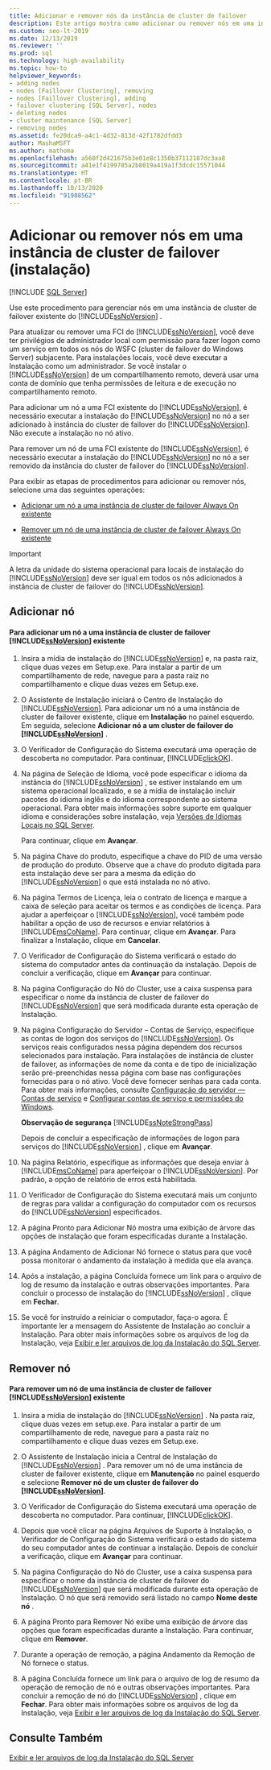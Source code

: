 ```yaml
---
title: Adicionar e remover nós da instância de cluster de failover
description: Este artigo mostra como adicionar ou remover nós em uma instância existente de cluster de failover Always On do SQL Server.
ms.custom: seo-lt-2019
ms.date: 12/13/2019
ms.reviewer: ''
ms.prod: sql
ms.technology: high-availability
ms.topic: how-to
helpviewer_keywords:
- adding nodes
- nodes [Faillover Clustering], removing
- nodes [Faillover Clustering], adding
- failover clustering [SQL Server], nodes
- deleting nodes
- cluster maintenance [SQL Server]
- removing nodes
ms.assetid: fe20dca9-a4c1-4d32-813d-42f1782dfdd3
author: MashaMSFT
ms.author: mathoma
ms.openlocfilehash: a560f2d421675b3e01e8c1350b37112187dc3aa8
ms.sourcegitcommit: a41e1f4199785a2b8019a419a1f3dcdc15571044
ms.translationtype: HT
ms.contentlocale: pt-BR
ms.lasthandoff: 10/13/2020
ms.locfileid: "91988562"
---
```

# <a name="add-or-remove-nodes-in-a-failover-cluster-instance-setup"></a>Adicionar ou remover nós em uma instância de cluster de failover (instalação)

[!INCLUDE [SQL Server](../../../includes/applies-to-version/sqlserver.md)]

 Use este procedimento para gerenciar nós em uma instância de cluster de failover existente do [!INCLUDE[ssNoVersion](../../../includes/ssnoversion-md.md)] .  
  
 Para atualizar ou remover uma FCI do [!INCLUDE[ssNoVersion](../../../includes/ssnoversion-md.md)], você deve ter privilégios de administrador local com permissão para fazer logon como um serviço em todos os nós do WSFC (cluster de failover do Windows Server) subjacente. Para instalações locais, você deve executar a Instalação como um administrador. Se você instalar o [!INCLUDE[ssNoVersion](../../../includes/ssnoversion-md.md)] de um compartilhamento remoto, deverá usar uma conta de domínio que tenha permissões de leitura e de execução no compartilhamento remoto.  
  
 Para adicionar um nó a uma FCI existente do [!INCLUDE[ssNoVersion](../../../includes/ssnoversion-md.md)], é necessário executar a instalação do [!INCLUDE[ssNoVersion](../../../includes/ssnoversion-md.md)] no nó a ser adicionado à instância do cluster de failover do [!INCLUDE[ssNoVersion](../../../includes/ssnoversion-md.md)]. Não execute a instalação no nó ativo.  
  
 Para remover um nó de uma FCI existente do [!INCLUDE[ssNoVersion](../../../includes/ssnoversion-md.md)], é necessário executar a instalação do [!INCLUDE[ssNoVersion](../../../includes/ssnoversion-md.md)] no nó a ser removido da instância do cluster de failover do [!INCLUDE[ssNoVersion](../../../includes/ssnoversion-md.md)].  
  
 Para exibir as etapas de procedimentos para adicionar ou remover nós, selecione uma das seguintes operações:  
  
-   [Adicionar um nó a uma instância de cluster de failover Always On existente](#Add)  
  
-   [Remover um nó de uma instância de cluster de failover Always On existente](#Remove)  
  
> [!IMPORTANT]  
>  A letra da unidade do sistema operacional para locais de instalação do [!INCLUDE[ssNoVersion](../../../includes/ssnoversion-md.md)] deve ser igual em todos os nós adicionados à instância de cluster de failover do [!INCLUDE[ssNoVersion](../../../includes/ssnoversion-md.md)].  
  
##  <a name="add-node"></a><a name="Add"></a> Adicionar nó  
  
#### <a name="to-add-a-node-to-an-existing-ssnoversion-failover-cluster-instance"></a>Para adicionar um nó a uma instância de cluster de failover [!INCLUDE[ssNoVersion](../../../includes/ssnoversion-md.md)] existente  
  
1.  Insira a mídia de instalação do [!INCLUDE[ssNoVersion](../../../includes/ssnoversion-md.md)] e, na pasta raiz, clique duas vezes em Setup.exe. Para instalar a partir de um compartilhamento de rede, navegue para a pasta raiz no compartilhamento e clique duas vezes em Setup.exe.  
  
2.  O Assistente de Instalação iniciará o Centro de Instalação do [!INCLUDE[ssNoVersion](../../../includes/ssnoversion-md.md)]. Para adicionar um nó a uma instância de cluster de failover existente, clique em **Instalação** no painel esquerdo. Em seguida, selecione **Adicionar nó a um cluster de failover do [!INCLUDE[ssNoVersion](../../../includes/ssnoversion-md.md)]** .  
  
3.  O Verificador de Configuração do Sistema executará uma operação de descoberta no computador. Para continuar, [!INCLUDE[clickOK](../../../includes/clickok-md.md)].  
  
4.  Na página de Seleção de Idioma, você pode especificar o idioma da instância do [!INCLUDE[ssNoVersion](../../../includes/ssnoversion-md.md)] , se estiver instalando em um sistema operacional localizado, e se a mídia de instalação incluir pacotes do idioma inglês e do idioma correspondente ao sistema operacional. Para obter mais informações sobre suporte em qualquer idioma e considerações sobre instalação, veja [Versões de Idiomas Locais no SQL Server](../../../sql-server/install/local-language-versions-in-sql-server.md).  
  
     Para continuar, clique em **Avançar**.  
  
5.  Na página Chave do produto, especifique a chave do PID de uma versão de produção do produto. Observe que a chave do produto digitada para esta instalação deve ser para a mesma da edição do [!INCLUDE[ssNoVersion](../../../includes/ssnoversion-md.md)] o que está instalada no nó ativo.  
  
6.  Na página Termos de Licença, leia o contrato de licença e marque a caixa de seleção para aceitar os termos e as condições de licença. Para ajudar a aperfeiçoar o [!INCLUDE[ssNoVersion](../../../includes/ssnoversion-md.md)], você também pode habilitar a opção de uso de recursos e enviar relatórios à [!INCLUDE[msCoName](../../../includes/msconame-md.md)]. Para continuar, clique em **Avançar**. Para finalizar a Instalação, clique em **Cancelar**.  
  
7.  O Verificador de Configuração do Sistema verificará o estado do sistema do computador antes da continuação da instalação. Depois de concluir a verificação, clique em **Avançar** para continuar.  
  
8.  Na página Configuração do Nó do Cluster, use a caixa suspensa para especificar o nome da instância de cluster de failover do [!INCLUDE[ssNoVersion](../../../includes/ssnoversion-md.md)] que será modificada durante esta operação de Instalação.  
  
9. Na página Configuração do Servidor – Contas de Serviço, especifique as contas de logon dos serviços do [!INCLUDE[ssNoVersion](../../../includes/ssnoversion-md.md)]. Os serviços reais configurados nessa página dependem dos recursos selecionados para instalação. Para instalações de instância de cluster de failover, as informações de nome da conta e de tipo de inicialização serão pré-preenchidas nessa página com base nas configurações fornecidas para o nó ativo. Você deve fornecer senhas para cada conta. Para obter mais informações, consulte [Configuração do servidor — Contas de serviço](../../../database-engine/install-windows/install-sql-server.md) e [Configurar contas de serviço e permissões do Windows](../../../database-engine/configure-windows/configure-windows-service-accounts-and-permissions.md).  
  
     **Observação de segurança** [!INCLUDE[ssNoteStrongPass](../../../includes/ssnotestrongpass-md.md)]  
  
     Depois de concluir a especificação de informações de logon para serviços do [!INCLUDE[ssNoVersion](../../../includes/ssnoversion-md.md)] , clique em **Avançar**.  
  
10. Na página Relatório, especifique as informações que deseja enviar à [!INCLUDE[msCoName](../../../includes/msconame-md.md)] para aperfeiçoar o [!INCLUDE[ssNoVersion](../../../includes/ssnoversion-md.md)]. Por padrão, a opção de relatório de erros está habilitada.  
  
11. O Verificador de Configuração do Sistema executará mais um conjunto de regras para validar a configuração do computador com os recursos do [!INCLUDE[ssNoVersion](../../../includes/ssnoversion-md.md)] especificados.  
  
12. A página Pronto para Adicionar Nó mostra uma exibição de árvore das opções de instalação que foram especificadas durante a Instalação.  
  
13. A página Andamento de Adicionar Nó fornece o status para que você possa monitorar o andamento da instalação à medida que ela avança.  
  
14. Após a instalação, a página Concluída fornece um link para o arquivo de log de resumo da instalação e outras observações importantes. Para concluir o processo de instalação do [!INCLUDE[ssNoVersion](../../../includes/ssnoversion-md.md)] , clique em **Fechar**.  
  
15. Se você for instruído a reiniciar o computador, faça-o agora. É importante ler a mensagem do Assistente de Instalação ao concluir a Instalação. Para obter mais informações sobre os arquivos de log da Instalação, veja [Exibir e ler arquivos de log da Instalação do SQL Server](../../../database-engine/install-windows/view-and-read-sql-server-setup-log-files.md).  
  
##  <a name="remove-node"></a><a name="Remove"></a> Remover nó  
  
#### <a name="to-remove-a-node-from-an-existing-ssnoversion-failover-cluster-instance"></a>Para remover um nó de uma instância de cluster de failover [!INCLUDE[ssNoVersion](../../../includes/ssnoversion-md.md)] existente  
  
1.  Insira a mídia de instalação do [!INCLUDE[ssNoVersion](../../../includes/ssnoversion-md.md)] . Na pasta raiz, clique duas vezes em setup.exe. Para instalar a partir de um compartilhamento de rede, navegue para a pasta raiz no compartilhamento e clique duas vezes em Setup.exe.  
  
2.  O Assistente de Instalação inicia a Central de Instalação do [!INCLUDE[ssNoVersion](../../../includes/ssnoversion-md.md)] . Para remover um nó de uma instância de cluster de failover existente, clique em **Manutenção** no painel esquerdo e selecione **Remover nó de um cluster de failover do [!INCLUDE[ssNoVersion](../../../includes/ssnoversion-md.md)]**.  
  
3.  O Verificador de Configuração do Sistema executará uma operação de descoberta no computador. Para continuar, [!INCLUDE[clickOK](../../../includes/clickok-md.md)].  
  
4.  Depois que você clicar na página Arquivos de Suporte à Instalação, o Verificador de Configuração do Sistema verificará o estado do sistema do seu computador antes de continuar a instalação. Depois de concluir a verificação, clique em **Avançar** para continuar.  
  
5.  Na página Configuração do Nó do Cluster, use a caixa suspensa para especificar o nome da instância de cluster de failover do [!INCLUDE[ssNoVersion](../../../includes/ssnoversion-md.md)] que será modificada durante esta operação de Instalação. O nó que será removido será listado no campo **Nome deste nó** .  
  
6.  A página Pronto para Remover Nó exibe uma exibição de árvore das opções que foram especificadas durante a Instalação. Para continuar, clique em **Remover**.  
  
7.  Durante a operação de remoção, a página Andamento da Remoção de Nó fornece o status.  
  
8.  A página Concluída fornece um link para o arquivo de log de resumo da operação de remoção de nó e outras observações importantes. Para concluir a remoção de nó do [!INCLUDE[ssNoVersion](../../../includes/ssnoversion-md.md)] , clique em **Fechar**. Para obter mais informações sobre os arquivos de log da Instalação, veja [Exibir e ler arquivos de log da Instalação do SQL Server](../../../database-engine/install-windows/view-and-read-sql-server-setup-log-files.md).  
  
## <a name="see-also"></a>Consulte Também  
 [Exibir e ler arquivos de log da Instalação do SQL Server](../../../database-engine/install-windows/view-and-read-sql-server-setup-log-files.md)  
  
